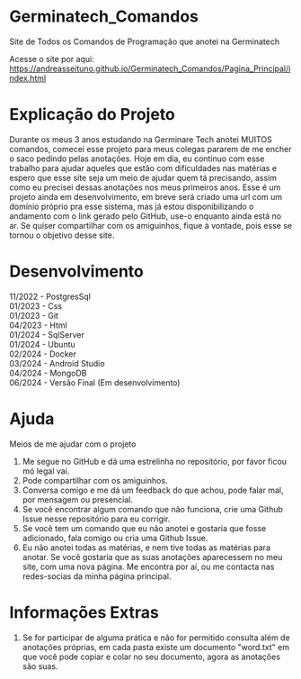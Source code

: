 # Germinatech_Comandos
 Site de Todos os Comandos de Programação que anotei na Germinatech

Acesse o site por aqui: https://andreasseituno.github.io/Germinatech_Comandos/Pagina_Principal/index.html

# Explicação do Projeto
Durante os meus 3 anos estudando na Germinare Tech anotei MUITOS comandos, comecei esse projeto para meus colegas pararem de me encher o saco pedindo pelas anotações. Hoje em dia, eu continuo com esse trabalho para ajudar aqueles que estão com dificuldades nas matérias e espero que esse site seja um meio de ajudar quem tá precisando, assim como eu precisei dessas anotações nos meus primeiros anos. Esse é um projeto ainda em desenvolvimento, em breve será criado uma url com um domínio próprio pra esse sistema, mas já estou disponibilizando o andamento com o link gerado pelo GitHub, use-o enquanto ainda está no ar. Se quiser compartilhar com os amiguinhos, fique à vontade, pois esse se tornou o objetivo desse site.


# Desenvolvimento
11/2022 - PostgresSql    </br>
01/2023 - Css            </br>
01/2023 - Git            </br>
04/2023 - Html           </br>
01/2024 - SqlServer      </br>
01/2024 - Ubuntu         </br>
02/2024 - Docker         </br>
03/2024 - Android Studio </br>
04/2024 - MongoDB        </br>
06/2024 - Versão Final (Em desenvolvimento) </br>

# Ajuda
Meios de me ajudar com o projeto

1. Me segue no GitHub e dá uma estrelinha no repositório, por favor ficou mó legal vai.
2. Pode compartilhar com os amiguinhos.
3. Conversa comigo e me dá um feedback do que achou, pode falar mal, por mensagem ou presencial.
4. Se você encontrar algum comando que não funciona, crie uma Github Issue nesse repositório para eu corrigir.
5. Se você tem um comando que eu não anotei e gostaria que fosse adicionado, fala comigo ou cria uma Github Issue.
6. Eu não anotei todas as matérias, e nem tive todas as matérias para anotar. Se você gostaria que as suas anotações aparecessem no meu site, com uma nova página. Me encontra por aí, ou me contacta nas redes-socias da minha página principal.


# Informações Extras
1. Se for participar de alguma prática e não for permitido consulta além de anotações próprias, em cada pasta existe um documento "word.txt" em que você pode copiar e colar no seu documento, agora as anotações são suas.
